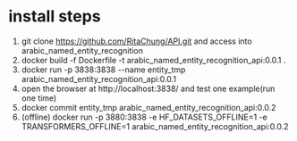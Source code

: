 # install steps

1. git clone https://github.com/RitaChung/API.git and access into arabic_named_entity_recognition
2. docker build -f Dockerfile -t arabic_named_entity_recognition_api:0.0.1 .
3. docker run -p 3838:3838 --name entity_tmp arabic_named_entity_recognition_api:0.0.1 
4. open the browser at http://localhost:3838/ and test one example(run one time)
5. docker commit entity_tmp arabic_named_entity_recognition_api:0.0.2 
6. (offline) docker run -p 3880:3838 -e HF_DATASETS_OFFLINE=1 -e TRANSFORMERS_OFFLINE=1 arabic_named_entity_recognition_api:0.0.2

